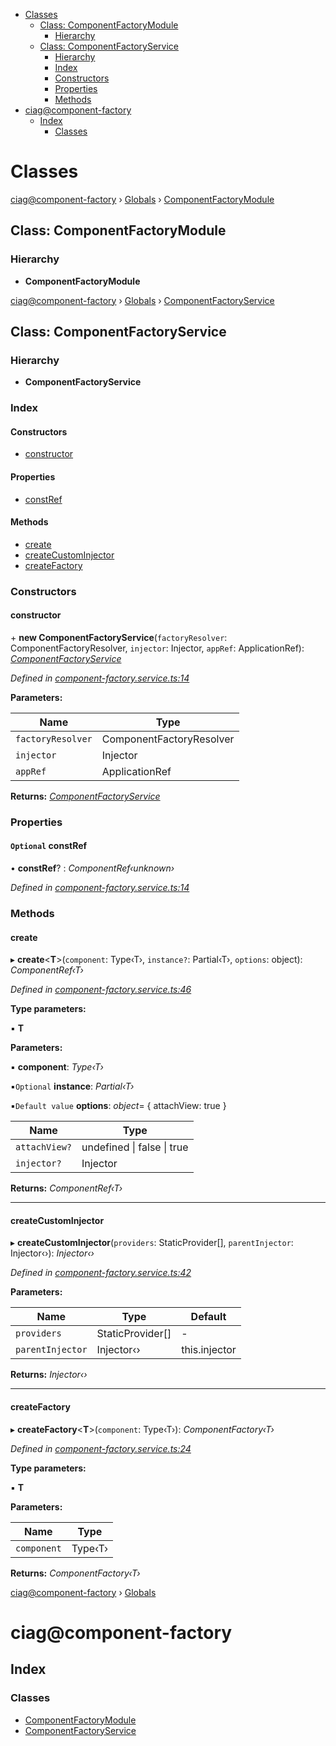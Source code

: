 <!-- START doctoc generated TOC please keep comment here to allow auto update -->
<!-- DON'T EDIT THIS SECTION, INSTEAD RE-RUN doctoc TO UPDATE -->


- [Classes](#classes)
  - [Class: ComponentFactoryModule](#class-componentfactorymodule)
    - [Hierarchy](#hierarchy)
  - [Class: ComponentFactoryService](#class-componentfactoryservice)
    - [Hierarchy](#hierarchy-1)
    - [Index](#index)
    - [Constructors](#constructors)
    - [Properties](#properties)
    - [Methods](#methods)
- [ciag@component-factory](#ciagcomponent-factory)
  - [Index](#index-1)
    - [Classes](#classes-1)

<!-- END doctoc generated TOC please keep comment here to allow auto update -->

# Classes


<a name="classescomponentfactorymodulemd"></a>

[ciag@component-factory](../README.md) › [Globals](#globalsmd) › [ComponentFactoryModule](#classescomponentfactorymodulemd)

## Class: ComponentFactoryModule

### Hierarchy

* **ComponentFactoryModule**


<a name="classescomponentfactoryservicemd"></a>

[ciag@component-factory](../README.md) › [Globals](#globalsmd) › [ComponentFactoryService](#classescomponentfactoryservicemd)

## Class: ComponentFactoryService

### Hierarchy

* **ComponentFactoryService**

### Index

#### Constructors

* [constructor](#constructor)

#### Properties

* [constRef](#optional-constref)

#### Methods

* [create](#create)
* [createCustomInjector](#createcustominjector)
* [createFactory](#createfactory)

### Constructors

####  constructor

\+ **new ComponentFactoryService**(`factoryResolver`: ComponentFactoryResolver, `injector`: Injector, `appRef`: ApplicationRef): *[ComponentFactoryService](#classescomponentfactoryservicemd)*

*Defined in [component-factory.service.ts:14](https://github.com/OpenCIAg/component-factory/blob/32737d3/projects/ciag/component-factory/src/lib/component-factory.service.ts#L14)*

**Parameters:**

Name | Type |
------ | ------ |
`factoryResolver` | ComponentFactoryResolver |
`injector` | Injector |
`appRef` | ApplicationRef |

**Returns:** *[ComponentFactoryService](#classescomponentfactoryservicemd)*

### Properties

#### `Optional` constRef

• **constRef**? : *ComponentRef‹unknown›*

*Defined in [component-factory.service.ts:14](https://github.com/OpenCIAg/component-factory/blob/32737d3/projects/ciag/component-factory/src/lib/component-factory.service.ts#L14)*

### Methods

####  create

▸ **create**<**T**>(`component`: Type‹T›, `instance?`: Partial‹T›, `options`: object): *ComponentRef‹T›*

*Defined in [component-factory.service.ts:46](https://github.com/OpenCIAg/component-factory/blob/32737d3/projects/ciag/component-factory/src/lib/component-factory.service.ts#L46)*

**Type parameters:**

▪ **T**

**Parameters:**

▪ **component**: *Type‹T›*

▪`Optional`  **instance**: *Partial‹T›*

▪`Default value`  **options**: *object*=  { attachView: true }

Name | Type |
------ | ------ |
`attachView?` | undefined &#124; false &#124; true |
`injector?` | Injector |

**Returns:** *ComponentRef‹T›*

___

####  createCustomInjector

▸ **createCustomInjector**(`providers`: StaticProvider[], `parentInjector`: Injector‹›): *Injector‹›*

*Defined in [component-factory.service.ts:42](https://github.com/OpenCIAg/component-factory/blob/32737d3/projects/ciag/component-factory/src/lib/component-factory.service.ts#L42)*

**Parameters:**

Name | Type | Default |
------ | ------ | ------ |
`providers` | StaticProvider[] | - |
`parentInjector` | Injector‹› |  this.injector |

**Returns:** *Injector‹›*

___

####  createFactory

▸ **createFactory**<**T**>(`component`: Type‹T›): *ComponentFactory‹T›*

*Defined in [component-factory.service.ts:24](https://github.com/OpenCIAg/component-factory/blob/32737d3/projects/ciag/component-factory/src/lib/component-factory.service.ts#L24)*

**Type parameters:**

▪ **T**

**Parameters:**

Name | Type |
------ | ------ |
`component` | Type‹T› |

**Returns:** *ComponentFactory‹T›*


<a name="globalsmd"></a>

[ciag@component-factory](README.md) › [Globals](#globalsmd)

# ciag@component-factory

## Index

### Classes

* [ComponentFactoryModule](#classescomponentfactorymodulemd)
* [ComponentFactoryService](#classescomponentfactoryservicemd)
